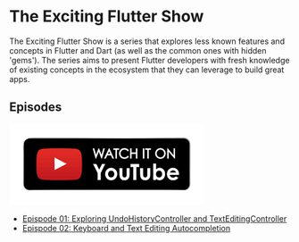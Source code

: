 # The Exciting Flutter Show

The Exciting Flutter Show is a series that explores less known features and concepts in Flutter and Dart (as well as the common ones with hidden 'gems'). The series aims to present Flutter developers with fresh knowledge of existing concepts in the ecosystem that they can leverage to build great apps.

## Episodes

[![alt text][1.1]][1]

[1.1]: https://raw.githubusercontent.com/Crazelu/TheExcitingFlutterShow/main/assets/youtube.png (Watch on YouTube)

[1]: https://www.youtube.com/playlist?list=PLllb1PeL7qK-3UjO4wBkU-V-XqskGBY6q

- [Epispode 01: Exploring UndoHistoryController and TextEditingController](https://github.com/Crazelu/TheExcitingFlutterShow/tree/main/episode1)
- [Epispode 02: Keyboard and Text Editing Autocompletion](https://github.com/Crazelu/TheExcitingFlutterShow/tree/main/episode2)
